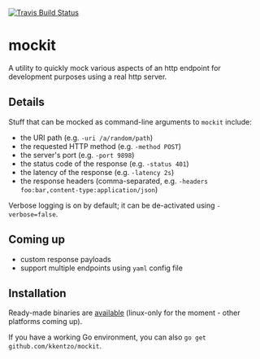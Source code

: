 [![Travis Build Status](https://travis-ci.org/kkentzo/mockit.svg?branch=master)](https://travis-ci.org/kkentzo/mockit)

# mockit

A utility to quickly mock various aspects of an http endpoint for
development purposes using a real http server.

## Details

Stuff that can be mocked as command-line arguments to `mockit`
include:

* the URI path (e.g. `-uri /a/random/path`)
* the requested HTTP method (e.g. `-method POST`)
* the server's port (e.g. `-port 9898`)
* the status code of the response (e.g. `-status 401`)
* the latency of the response (e.g. `-latency 2s`)
* the response headers (comma-separated, e.g. `-headers
  foo:bar,content-type:application/json`)

Verbose logging is on by default; it can be de-activated using `-verbose=false`.

## Coming up

* custom response payloads
* support multiple endpoints using `yaml` config file

## Installation

Ready-made binaries
are [available](https://github.com/kkentzo/mockit/releases)
(linux-only for the moment - other platforms coming up).

If you have a working Go environment, you can also `go get
github.com/kkentzo/mockit`.
